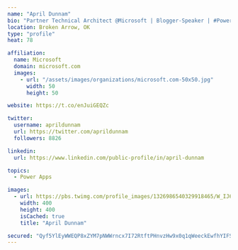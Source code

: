 ```yaml
---
name: "April Dunnam"
bio: "Partner Technical Architect @Microsoft | Blogger-Speaker | #PowerApps, #PowerAutomate, #Office365, #SharePoint | #WIT | #Karaoke Queen"
location: Broken Arrow, OK
type: "profile"
heat: 78

affiliation:
  name: Microsoft
  domain: microsoft.com
  images:
    - url: "/assets/images/organizations/microsoft.com-50x50.jpg"
      width: 50
      height: 50

website: https://t.co/enJuiGEQZc

twitter:
  username: aprildunnam
  url: https://twitter.com/aprildunnam
  followers: 8826

linkedin:
  url: https://www.linkedin.com/public-profile/in/april-dunnam

topics:
  - Power Apps

images:
  - url: https://pbs.twimg.com/profile_images/1326986540329918465/W_IJ6Ih2_400x400.jpg
    width: 400
    height: 400
    isCached: true
    title: "April Dunnam"

secured: "Qyf5YlEyWWEQP8xZYM7pNWWrncx7I72RtftPHnvzHw9x0q1qWeeckEwfhYIFSXe7omLYa2aErJl2vB84W+3M+/63XjPNKWKJgCaM45/09wBzWMahEjPZbPUKzV2iK3PZ+8hTuyA56j0tQroFXMNT0gxgMTsPiC8PUZWSs/x0i48UPCK3+EYv5dduOK4Kl/s4avsRyMD1mb/JGAHxxzf4CCVfhvSy8kXsdwN3hQnnjjn7UpNXkEHe8dCFC/xecDcSlOemnbC0CzgLdNsHQwKagRqBu9LhUpDlvxeudblVPgxxHVRATzG5BKJ2xDRywzaz4Kj1YaYz8P/rarHIxZ7tGTjvBpiTPN1ukS5bItd45PwVlMYvTLp/xfypQj1oL7i0evlpMAG6wka7vlvYDewua0G3NtDAPUDvfmpVVe/dQYA=;Zx11825zR/pk58Aa/VWRvA=="
---
```



